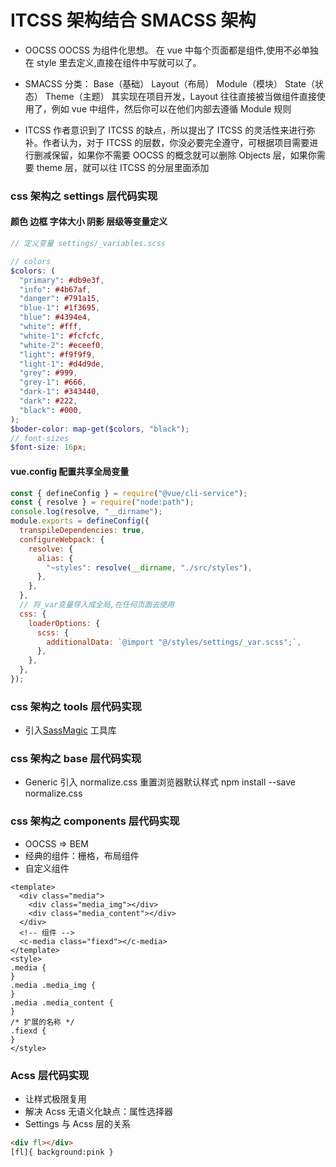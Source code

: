 # ITCSS 架构结合 SMACSS 架构

- OOCSS
  OOCSS 为组件化思想。
  在 vue 中每个页面都是组件,使用不必单独在 style 里去定义,直接在组件中写就可以了。

- SMACSS
  分类：
  Base（基础）
  Layout（布局）
  Module（模块）
  State（状态）
  Theme（主题）
  其实现在项目开发，Layout 往往直接被当做组件直接使用了，例如 vue 中组件，然后你可以在他们内部去遵循 Module 规则
- ITCSS
  作者意识到了 ITCSS 的缺点，所以提出了 ITCSS 的灵活性来进行弥补。作者认为，对于 ITCSS 的层数，你没必要完全遵守，可根据项目需要进行删减保留，如果你不需要 OOCSS 的概念就可以删除 Objects 层，如果你需要 theme 层，就可以往 ITCSS 的分层里面添加

### css 架构之 settings 层代码实现

#### 颜色 边框 字体大小 阴影 层级等变量定义

```scss
// 定义变量 settings/_variables.scss

// colors
$colors: (
  "primary": #db9e3f,
  "info": #4b67af,
  "danger": #791a15,
  "blue-1": #1f3695,
  "blue": #4394e4,
  "white": #fff,
  "white-1": #fcfcfc,
  "white-2": #eceef0,
  "light": #f9f9f9,
  "light-1": #d4d9de,
  "grey": #999,
  "grey-1": #666,
  "dark-1": #343440,
  "dark": #222,
  "black": #000,
);
$boder-color: map-get($colors, "black");
// font-sizes
$font-size: 16px;
```

#### vue.config 配置共享全局变量

```js
const { defineConfig } = require("@vue/cli-service");
const { resolve } = require("node:path");
console.log(resolve, "__dirname");
module.exports = defineConfig({
  transpileDependencies: true,
  configureWebpack: {
    resolve: {
      alias: {
        "~styles": resolve(__dirname, "./src/styles"),
      },
    },
  },
  // 将_var变量导入成全局,在任何页面去使用
  css: {
    loaderOptions: {
      scss: {
        additionalData: `@import "@/styles/settings/_var.scss";`,
      },
    },
  },
});
```

### css 架构之 tools 层代码实现

- 引入[SassMagic](https://github.com/W3cplus/SassMagic) 工具库

### css 架构之 base 层代码实现

- Generic 引入 normalize.css 重置浏览器默认样式
  npm install --save normalize.css

### css 架构之 components 层代码实现

- OOCSS => BEM
- 经典的组件：栅格，布局组件
- 自定义组件

```vue
<template>
  <div class="media">
    <div class="media_img"></div>
    <div class="media_content"></div>
  </div>
  <!-- 组件 -->
  <c-media class="fiexd"></c-media>
</template>
<style>
.media {
}
.media .media_img {
}
.media .media_content {
}
/* 扩展的名称 */
.fiexd {
}
</style>
```

### Acss 层代码实现

- 让样式极限复用
- 解决 Acss 无语义化缺点：属性选择器
- Settings 与 Acss 层的关系

```html
<div fl></div>
[fl]{ background:pink }
```
